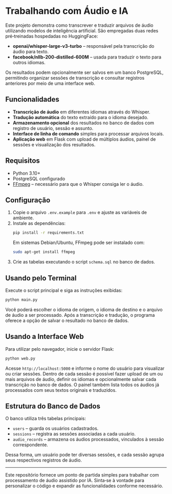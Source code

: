 # Trabalhando com Áudio e IA

Este projeto demonstra como transcrever e traduzir arquivos de áudio utilizando modelos de inteligência artificial. São empregadas duas redes pré‑treinadas hospedadas no HuggingFace:

- **openai/whisper-large-v3-turbo** – responsável pela transcrição do áudio para texto.
- **facebook/nllb-200-distilled-600M** – usada para traduzir o texto para outros idiomas.

Os resultados podem opcionalmente ser salvos em um banco PostgreSQL, permitindo organizar sessões de transcrição e consultar registros anteriores por meio de uma interface web.

## Funcionalidades

- **Transcrição de áudio** em diferentes idiomas através do Whisper.
- **Tradução automática** do texto extraído para o idioma desejado.
- **Armazenamento opcional** dos resultados no banco de dados com registro de usuário, sessão e assunto.
- **Interface de linha de comando** simples para processar arquivos locais.
- **Aplicação web** em Flask com upload de múltiplos áudios, painel de sessões e visualização dos resultados.

## Requisitos

- Python 3.10+
- PostgreSQL configurado
- [FFmpeg](https://ffmpeg.org/) – necessário para que o Whisper consiga ler o áudio.

## Configuração

1. Copie o arquivo `.env.example` para `.env` e ajuste as variáveis de ambiente.
2. Instale as dependências:
   ```bash
   pip install -r requirements.txt
   ```
   Em sistemas Debian/Ubuntu, FFmpeg pode ser instalado com:
   ```bash
   sudo apt-get install ffmpeg
   ```
3. Crie as tabelas executando o script `schema.sql` no banco de dados.

## Usando pelo Terminal

Execute o script principal e siga as instruções exibidas:

```bash
python main.py
```

Você poderá escolher o idioma de origem, o idioma de destino e o arquivo de áudio a ser processado. Após a transcrição e tradução, o programa oferece a opção de salvar o resultado no banco de dados.

## Usando a Interface Web

Para utilizar pelo navegador, inicie o servidor Flask:

```bash
python web.py
```

Acesse `http://localhost:5000` e informe o nome do usuário para visualizar ou criar sessões. Dentro de cada sessão é possível fazer upload de um ou mais arquivos de áudio, definir os idiomas e opcionalmente salvar cada transcrição no banco de dados. O painel também lista todos os áudios já processados com seus textos originais e traduzidos.

## Estrutura do Banco de Dados

O banco utiliza três tabelas principais:

- `users` – guarda os usuários cadastrados.
- `sessions` – registra as sessões associadas a cada usuário.
- `audio_records` – armazena os áudios processados, vinculados à sessão correspondente.

Dessa forma, um usuário pode ter diversas sessões, e cada sessão agrupa seus respectivos registros de áudio.

---

Este repositório fornece um ponto de partida simples para trabalhar com processamento de áudio assistido por IA. Sinta‑se à vontade para personalizar o código e expandir as funcionalidades conforme necessário.

